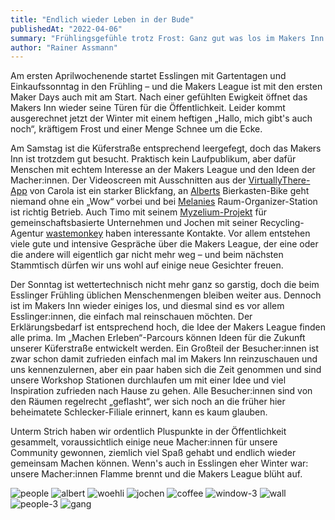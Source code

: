 ```yaml
---
title: "Endlich wieder Leben in der Bude"
publishedAt: "2022-04-06"
summary: "Frühlingsgefühle trotz Frost: Ganz gut was los im Makers Inn beim Esslinger Frühling mit eisigen Temperaturen."
author: "Rainer Assmann"
---
```


Am ersten Aprilwochenende startet Esslingen mit Gartentagen und Einkaufssonntag in den Frühling – und die Makers League ist mit den ersten Maker Days auch mit am Start. Nach einer gefühlten Ewigkeit öffnet das Makers Inn wieder seine Türen für die Öffentlichkeit. Leider kommt ausgerechnet jetzt der Winter mit einem heftigen „Hallo, mich gibt's auch noch“, kräftigem Frost und einer Menge Schnee um die Ecke.

Am Samstag ist die Küferstraße entsprechend leergefegt, doch das Makers Inn ist trotzdem gut besucht. Praktisch kein Laufpublikum, aber dafür Menschen mit echtem Interesse an der Makers League und den Ideen der Macher:innen. Der Videoscreen mit Ausschnitten aus der [VirtuallyThere-App](https://www.virtuallytheremedia.com) von Carola ist ein starker Blickfang, an [Alberts](https://www.albert-ebenbichler.com) Bierkasten-Bike geht niemand ohne ein „Wow“ vorbei und bei [Melanies](https://woehli.de) Raum-Organizer-Station ist richtig Betrieb. Auch Timo mit seinem [Myzelium-Projekt](https://www.myzelium.com) für gemeinschaftsbasierte Unternehmen und Jochen mit seiner Recycling-Agentur [wastemonkey](https://wastemonkey.de) haben interessante Kontakte. Vor allem entstehen viele gute und intensive Gespräche über die Makers League, der eine oder die andere will eigentlich gar nicht mehr weg – und beim nächsten Stammtisch dürfen wir uns wohl auf einige neue Gesichter freuen.

Der Sonntag ist wettertechnisch nicht mehr ganz so garstig, doch die beim Esslinger Frühling üblichen Menschenmengen bleiben weiter aus. Dennoch ist im Makers Inn wieder einiges los, und diesmal sind es vor allem Esslinger:innen, die einfach mal reinschauen möchten. Der Erklärungsbedarf ist entsprechend hoch, die Idee der Makers League finden alle prima. Im „Machen Erleben“-Parcours können Ideen für die Zukunft unserer Küferstraße entwickelt werden. Ein Großteil der Besucher:innen ist zwar schon damit zufrieden einfach mal im Makers Inn reinzuschauen und uns kennenzulernen, aber ein paar haben sich die Zeit genommen und sind unsere Workshop Stationen durchlaufen um mit einer Idee und viel Inspiration zufrieden nach Hause zu gehen. Alle Besucher:innen sind von den Räumen regelrecht „geflasht“, wer sich noch an die früher hier beheimatete Schlecker-Filiale erinnert, kann es kaum glauben.

Unterm Strich haben wir ordentlich Pluspunkte in der Öffentlichkeit gesammelt, voraussichtlich einige neue Macher:innen für unsere Community gewonnen, ziemlich viel Spaß gehabt und endlich wieder gemeinsam Machen können. Wenn's auch in Esslingen eher Winter war: unsere Macher:innen Flamme brennt und die Makers League blüht auf.

![people](/content/blog/endlich-wieder-leben-in-der-bude/people.jpg)
![albert](/content/blog/endlich-wieder-leben-in-der-bude/albert.jpg)
![woehli](/content/blog/endlich-wieder-leben-in-der-bude/woehli.jpg)
![jochen](/content/blog/endlich-wieder-leben-in-der-bude/jochen.jpg)
![coffee](/content/blog/endlich-wieder-leben-in-der-bude/coffee.jpg)
![window-3](/content/blog/endlich-wieder-leben-in-der-bude/window-3.jpg)
![wall](/content/blog/endlich-wieder-leben-in-der-bude/wall.jpg)
![people-3](/content/blog/endlich-wieder-leben-in-der-bude/people-3.jpg)
![gang](/content/blog/endlich-wieder-leben-in-der-bude/gang.jpg)
